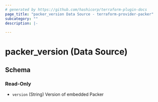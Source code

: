 ```yaml
---
# generated by https://github.com/hashicorp/terraform-plugin-docs
page_title: "packer_version Data Source - terraform-provider-packer"
subcategory: ""
description: |-
  
---
```


# packer_version (Data Source)





<!-- schema generated by tfplugindocs -->
## Schema

### Read-Only

- `version` (String) Version of embedded Packer
